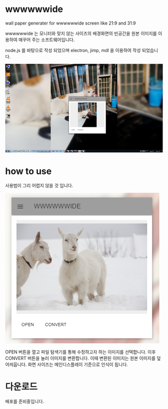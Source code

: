 # wwwwwwide
wall paper generater for wwwwwwide screen like 21:9 and 31:9

wwwwwwide 는 모니터와 맞지 않는 사이즈의 배경화면의 빈공간을 원본 이미지를 이용하여 매꾸어 주는 소프트웨어입니다.

node.js 를 바탕으로 작성 되었으며 electron, jimp, mdl 을 이용하여 작성 되었습니다.

![sample1](content/wwwide4.PNG)

# how to use

사용법이 그리 어렵지 않을 것 입니다.

![UI](content/UI.PNG)

OPEN 버튼을 열고 파일 탐색기를 통해 수정하고자 하는 이미지를 선택합니다.
이후 CONVERT 버튼을 눌러 이미지를 변환합니다.
이때 변환된 이미지는 원본 이미지를 덮어씌웁니다.
화면 사이즈는 메인디스플레이 기준으로 인식이 됩니다.

# 다운로드

배포를 준비중입니다.
